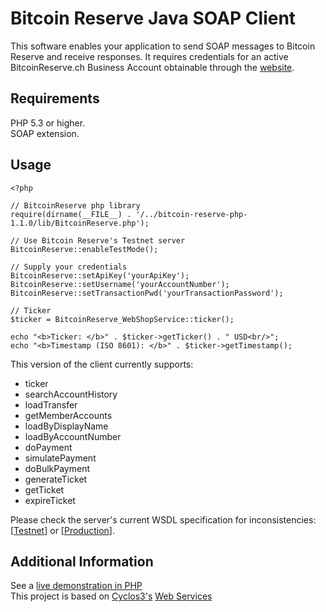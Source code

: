 Bitcoin Reserve Java SOAP Client
================================

This software enables your application to send SOAP messages to Bitcoin Reserve and receive responses. 
It requires credentials for an active BitcoinReserve.ch Business Account obtainable through the [website](https://bitcoinreserve.ch).  

Requirements
------------
PHP 5.3 or higher.  
SOAP extension. 

Usage
-----

    <?php 
 
    // BitcoinReserve php library
    require(dirname(__FILE__) . '/../bitcoin-reserve-php-1.1.0/lib/BitcoinReserve.php');

    // Use Bitcoin Reserve's Testnet server
    BitcoinReserve::enableTestMode();
    
    // Supply your credentials
    BitcoinReserve::setApiKey('yourApiKey');
    BitcoinReserve::setUsername('yourAccountNumber');
    BitcoinReserve::setTransactionPwd('yourTransactionPassword');
 
    // Ticker
    $ticker = BitcoinReserve_WebShopService::ticker();
 
    echo "<b>Ticker: </b>" . $ticker->getTicker() . " USD<br/>";
    echo "<b>Timestamp (ISO 8601): </b>" . $ticker->getTimestamp();    
    
This version of the client currently supports:  

- ticker  
- searchAccountHistory  
- loadTransfer  
- getMemberAccounts  
- loadByDisplayName  
- loadByAccountNumber    
- doPayment  
- simulatePayment  
- doBulkPayment  
- generateTicket  
- getTicket  
- expireTicket  
  
  
Please check the server's current WSDL specification for inconsistencies: \[[Testnet](https://testnet.bitcoinreserve.ch/services)] or \[[Production](https://bitcoinreserve.ch/services)]. 
  

Additional Information
----------------------

See a [live demonstration in PHP](https://testnet.bitcoinreserve.ch/demo)  
This project is based on [Cyclos3's](http://www.cyclos.org/cyclos3/features/) 
[Web Services](http://www.cyclos.org/wiki/index.php/Web_services)  

